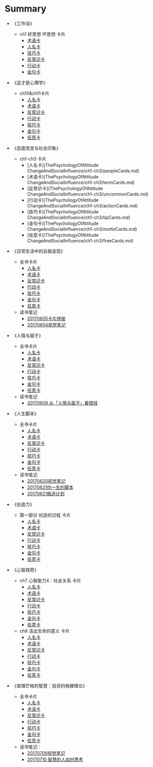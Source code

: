 # Summary

* 《工作谈》
	* ch1 好思想 坏思想 卡片
		* [术语卡](talkAboutWork_yang/ch1_thought/termCards.md)
		* [人名卡](talkAboutWork_yang/ch1_thought/peopleCards.md)
		* [技巧卡](talkAboutWork_yang/ch1_thought/tipCards.md)
		* [反常识卡](talkAboutWork_yang/ch1_thought/uncommonCards.md)
		* [行动卡](talkAboutWork_yang/ch1_thought/actionCards.md)
		* [金句卡](talkAboutWork_yang/ch1_thought/mottoCards.md)

* 《这才是心理学》
	* ch10&ch11卡片
		* [人名卡](How2ThinkStraightAboutPsychology/ch10&ch11_probability/peopleCards.md)
		* [术语卡](How2ThinkStraightAboutPsychology/ch10&ch11_probability/termCards.md)
		* [反常识卡](How2ThinkStraightAboutPsychology/ch10&ch11_probability/uncommonCards.md)
		* [行动卡](How2ThinkStraightAboutPsychology/ch10&ch11_probability/actionCards.md)
		* [技巧卡](How2ThinkStraightAboutPsychology/ch10&ch11_probability/tipCards.md)
		* [金句卡](How2ThinkStraightAboutPsychology/ch10&ch11_probability/mottoCards.md) 
		* [任意卡](How2ThinkStraightAboutPsychology/ch10&ch11_probability/freeCards.md) 

* 《态度改变与社会印象》
	* ch1-ch3 卡片
		* [人名卡](ThePsychologyOfAttitude ChangeAndSocialInfluence/ch1-ch3/peopleCards.md)
		* [术语卡](ThePsychologyOfAttitude ChangeAndSocialInfluence/ch1-ch3/termCards.md)
		* [反常识卡](ThePsychologyOfAttitude ChangeAndSocialInfluence/ch1-ch3/uncommonCards.md)
		* [行动卡](ThePsychologyOfAttitude ChangeAndSocialInfluence/ch1-ch3/actionCards.md)
		* [技巧卡](ThePsychologyOfAttitude ChangeAndSocialInfluence/ch1-ch3/tipCards.md)
		* [金句卡](ThePsychologyOfAttitude ChangeAndSocialInfluence/ch1-ch3/mottoCards.md) 
		* [任意卡](ThePsychologyOfAttitude ChangeAndSocialInfluence/ch1-ch3/freeCards.md) 

* 《日常生活中的自我呈现》
	* 全书卡片
		* [人名卡](ThePresentationOfSelfInEverydayLife/peopleCards.md)
		* [术语卡](ThePresentationOfSelfInEverydayLife/termCards.md)
		* [反常识卡](ThePresentationOfSelfInEverydayLife/uncommonCards.md)
		* [行动卡](ThePresentationOfSelfInEverydayLife/actionCards.md)
		* [技巧卡](ThePresentationOfSelfInEverydayLife/tipCards.md)
		* [金句卡](ThePresentationOfSelfInEverydayLife/mottoCards.md) 
		* [任意卡](ThePresentationOfSelfInEverydayLife/freeCards.md) 
	* 读书笔记
		* [20170605卡片拼接](ThePresentationOfSelfInEverydayLife/20170605review.md)
		* [20170604视觉笔记](ThePresentationOfSelfInEverydayLife/visual.JPG) 
	
* 《人情与面子》
 	* 全书卡片
		* [人名卡](FavorAndFace/peopleCards.md)
		* [术语卡](FavorAndFace/termCards.md)
		* [反常识卡](FavorAndFace/uncommonCards.md)
		* [行动卡](FavorAndFace/actionCards.md)
		* [技巧卡](FavorAndFace/tipCards.md)
		* [金句卡](FavorAndFace/mottoCards.md) 
		* [任意卡](FavorAndFace/freeCards.md)
	* 读书笔记
		* [20170609 从「人情与面子」看借钱](FavorAndFace/20170609review.md)

* 《人生脚本》
	* 全书卡片
		* [人名卡](WhatDoYouSayAfterYouSayHELLO/peopleCards.md)
		* [术语卡](WhatDoYouSayAfterYouSayHELLO/termCards.md)
		* [反常识卡](WhatDoYouSayAfterYouSayHELLO/uncommonCards.md)
		* [行动卡](WhatDoYouSayAfterYouSayHELLO/actionCards.md)
		* [技巧卡](WhatDoYouSayAfterYouSayHELLO/tipCards.md)
		* [金句卡](WhatDoYouSayAfterYouSayHELLO/mottoCards.md) 
		* [任意卡](WhatDoYouSayAfterYouSayHELLO/freeCards.md)	
	* 读书笔记
		* [20170620视觉笔记](WhatDoYouSayAfterYouSayHELLO/visual.JPG)
		* [20170621你一生的脚本](WhatDoYouSayAfterYouSayHELLO/20170621review.md)
		* [20170621叛逃计划](WhatDoYouSayAfterYouSayHELLO/20170621review2.md)

* 《创造力》
	* 第一部分 创造的过程 卡片
		* [人名卡](Creativity/pa1_process/peopleCards.md)
		* [术语卡](Creativity/pa1_process/termCards.md)
		* [反常识卡](Creativity/pa1_process/uncommonCards.md)
		* [行动卡](Creativity/pa1_process/actionCards.md)
		* [技巧卡](Creativity/pa1_process/tipCards.md)
		* [金句卡](Creativity/pa1_process/mottoCards.md) 
		* [任意卡](Creativity/pa1_process/freeCards.md)

* 《心智探奇》	
	* ch7 心智能力4：社会关系 卡片
		* [人名卡](HowTheMindWorks/ch7/peopleCards.md)
		* [术语卡](HowTheMindWorks/ch7/termCards.md)
		* [反常识卡](HowTheMindWorks/ch7/uncommonCards.md)
		* [行动卡](HowTheMindWorks/ch7/actionCards.md)
		* [技巧卡](HowTheMindWorks/ch7/tipCards.md)
		* [金句卡](HowTheMindWorks/ch7/mottoCards.md) 
		* [任意卡](HowTheMindWorks/ch7/freeCards.md)
	* ch8 活出生命的意义 卡片
		* [人名卡](HowTheMindWorks/ch8/peopleCards.md)
		* [术语卡](HowTheMindWorks/ch8/termCards.md)
		* [反常识卡](HowTheMindWorks/ch8/uncommonCards.md)
		* [行动卡](HowTheMindWorks/ch8/actionCards.md)
		* [技巧卡](HowTheMindWorks/ch8/tipCards.md)
		* [金句卡](HowTheMindWorks/ch8/mottoCards.md) 
		* [任意卡](HowTheMindWorks/ch8/freeCards.md)

* 《查理芒格的智慧：投资的格栅理论》
	* 全书卡片
		* [人名卡](Latticework/peopleCards.md)
		* [术语卡](Latticework/termCards.md)
		* [反常识卡](Latticework/uncommonCards.md)
		* [行动卡](Latticework/actionCards.md)
		* [技巧卡](Latticework/tipCards.md)
		* [金句卡](Latticework/mottoCards.md) 
		* [任意卡](Latticework/freeCards.md) 
	* 读书笔记：
		* [20170709视觉笔记](Latticework/visual.JPG)
		* [20170710 智慧的人如何思考](Latticework/20170710review.md)

